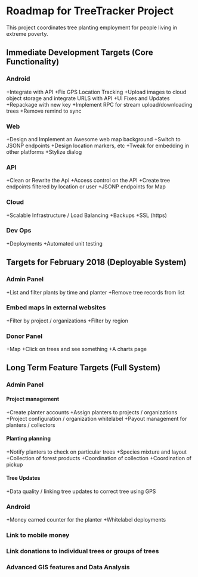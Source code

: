 # Roadmap for TreeTracker Project

This project coordinates tree planting employment for people living in extreme poverty.

## Immediate Development Targets (Core Functionality)

### Android
+Integrate with API
+Fix GPS Location Tracking
+Upload images to cloud object storage and integrate URLS with API
+UI Fixes and Updates
+Repackage with new key
+Implement RPC for stream upload/downloading trees
+Remove remind to sync

### Web
+Design and Implement an Awesome web map background
+Switch to JSONP endpoints
+Design location markers, etc
+Tweak for embedding in other platforms
+Stylize dialog

### API
+Clean or Rewrite the Api
+Access control on the API
+Create tree endpoints filtered by location or user
+JSONP endpoints for Map

### Cloud
+Scalable Infrastructure / Load Balancing
+Backups
+SSL (https)

### Dev Ops
+Deployments
+Automated unit testing

## Targets for February 2018 (Deployable System)

### Admin Panel
+List and filter plants by time and planter
+Remove tree records from list

### Embed maps in external websites
+Filter by project / organizations
+Filter by region

### Donor Panel 
+Map
+Click on trees and see something
+A charts page


## Long Term Feature Targets  (Full System)

### Admin Panel
#### Project management
+Create planter accounts
+Assign planters to projects / organizations
+Project configuration / organization whitelabel
+Payout management for planters / collectors
#### Planting planning
+Notify planters to check on particular trees
+Species mixture and layout
+Collection of forest products
+Coordination of collection
+Coordination of pickup

#### Tree Updates
+Data quality / linking tree updates to correct tree using GPS

### Android
+Money earned counter for the planter
+Whitelabel deployments

### Link to mobile money

### Link donations to individual trees or groups of trees

### Advanced GIS features and Data Analysis

